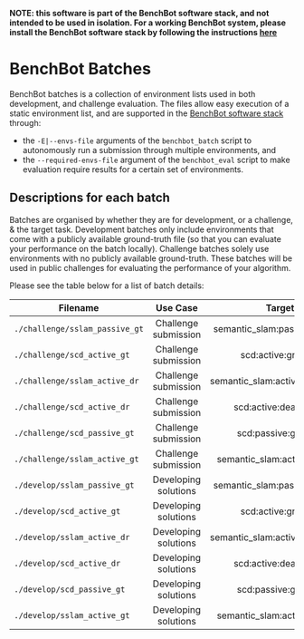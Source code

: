 **NOTE: this software is part of the BenchBot software stack, and not intended to be used in isolation. For a working BenchBot system, please install the BenchBot software stack by following the instructions [here](https://github.com/RoboticVisionOrg/benchbot)**

# BenchBot Batches

BenchBot batches is a collection of environment lists used in both development, and challenge evaluation. The files allow easy execution of a static environment list, and are supported in the [BenchBot software stack](https://github.com/RoboticVisionOrg/benchbot) through:
- the `-E|--envs-file` arguments of the `benchbot_batch` script to autonomously run a submission through multiple environments, and
- the `--required-envs-file` argument of the `benchbot_eval` script to make evaluation require results for a certain set of environments.

## Descriptions for each batch

Batches are organised by whether they are for development, or a challenge, & the target task. Development batches only include environments that come with a publicly available ground-truth file (so that you can evaluate your performance on the batch locally). Challenge batches solely use environments with no publicly available ground-truth. These batches will be used in public challenges for evaluating the performance of your algorithm.

Please see the table below for a list of batch details:

| Filename | Use Case | Target task |
|----------|:--------:|:-----------:|
|`./challenge/sslam_passive_gt` | Challenge submission | semantic_slam:passive:ground_truth |
|`./challenge/scd_active_gt` | Challenge submission | scd:active:ground_truth |
|`./challenge/sslam_active_dr` | Challenge submission | semantic_slam:active:dead_reckoning |
|`./challenge/scd_active_dr` | Challenge submission | scd:active:dead_reckoning |
|`./challenge/scd_passive_gt` | Challenge submission | scd:passive:ground_truth |
|`./challenge/sslam_active_gt` | Challenge submission | semantic_slam:active:ground_truth |
|`./develop/sslam_passive_gt` | Developing solutions | semantic_slam:passive:ground_truth |
|`./develop/scd_active_gt` | Developing solutions | scd:active:ground_truth |
|`./develop/sslam_active_dr` | Developing solutions | semantic_slam:active:dead_reckoning |
|`./develop/scd_active_dr` | Developing solutions | scd:active:dead_reckoning |
|`./develop/scd_passive_gt` | Developing solutions | scd:passive:ground_truth |
|`./develop/sslam_active_gt` | Developing solutions | semantic_slam:active:ground_truth |
